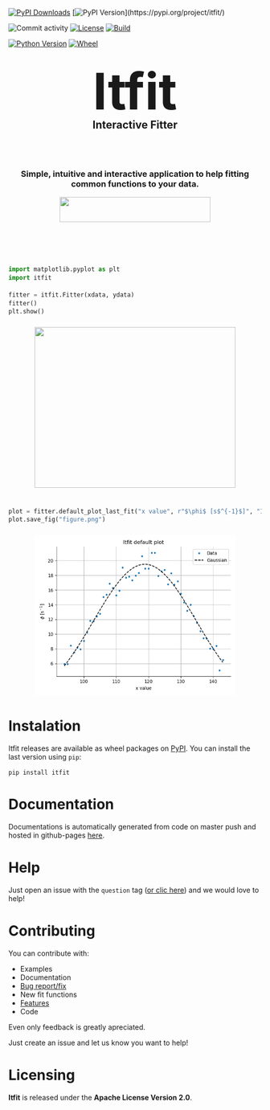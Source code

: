 <!-- Copyright 2023 Unai Lería Fortea & Pablo Vizcaíno García

Licensed under the Apache License, Version 2.0 (the "License");
you may not use this file except in compliance with the License.
You may obtain a copy of the License at

http://www.apache.org/licenses/LICENSE-2.0

Unless required by applicable law or agreed to in writing, software
distributed under the License is distributed on an "AS IS" BASIS,
WITHOUT WARRANTIES OR CONDITIONS OF ANY KIND, either express or implied.
See the License for the specific language governing permissions and
limitations under the License. -->

[![PyPI Downloads](https://img.shields.io/pypi/dm/itfit.svg?label=downloads)](https://pypi.org/project/itfit/)
[![PyPI Version](https://img.shields.io/pypi/v/itfit?)](https://pypi.org/project/itfit/)

![Commit activity](https://img.shields.io/github/commit-activity/m/QuanticPony/itfit)
[![License](https://img.shields.io/pypi/l/itfit)](LICENSE)
[![Build](https://img.shields.io/github/actions/workflow/status/QuanticPony/itfit/ci-master.yml)](https://github.com/QuanticPony/itfit/actions)

[![Python Version](https://img.shields.io/pypi/pyversions/itfit)](https://pypi.org/project/itfit/)
[![Wheel](https://img.shields.io/pypi/wheel/itfit)](https://pypi.org/project/itfit/)

<br></br>
<h1 align="center" style="font-size:100px; line-height: 50px; margin:0">
Itfit
</h1>
<h2 align="center">
Interactive Fitter
</h2><br></br>
<h3 align="center">
Simple, intuitive and interactive application to help fitting common functions to your data.
</h3>



<div align="center">

<a href="https://quanticpony.github.io/itfit/">
<center><img src=https://img.shields.io/github/deployments/QuanticPony/itfit/github-pages?label=Documentation width="300" height="50"></center>
</a>
<br></br>

</div>
<br></br>


```py
import matplotlib.pyplot as plt
import itfit

fitter = itfit.Fitter(xdata, ydata)
fitter()
plt.show()
```
<h3 align="center">
<img src="https://raw.githubusercontent.com/QuanticPony/itfit/master/docs/images/sample.gif" width="400" height="320" />
</h3>

```py

plot = fitter.default_plot_last_fit("x value", r"$\phi$ [s$^{-1}$]", "Itfit default plot")
plot.save_fig("figure.png")

```


<h3 align="center">
<img src="https://raw.githubusercontent.com/QuanticPony/itfit/master/docs/images/readme_figure.png" width="400" height="320" />
</h3>

# Instalation
Itfit releases are available as wheel packages on [PyPI](https://pypi.org/project/itfit/). You can install the last version using `pip`:
```
pip install itfit
```


# Documentation
Documentations is automatically generated from code on master push and hosted in github-pages [here](https://quanticpony.github.io/itfit/).

# Help
Just open an issue with the `question` tag ([or clic here](https://github.com/QuanticPony/itfit/issues/new?assignees=QuanticPony&labels=question&template=question.md&title=)) and we would love to help!

# Contributing
You can contribute with:

* Examples
* Documentation
* [Bug report/fix](https://github.com/QuanticPony/itfit/issues/new?assignees=QuanticPony&labels=bug&template=bug_report.md&title=)
* New fit functions
* [Features](https://github.com/QuanticPony/itfit/issues/new?assignees=QuanticPony&labels=new-feature&template=feature_request.md&title=)
* Code

Even only feedback is greatly apreciated. 

Just create an issue and let us know you want to help! 


# Licensing
**Itfit** is released under the **Apache License Version 2.0**.